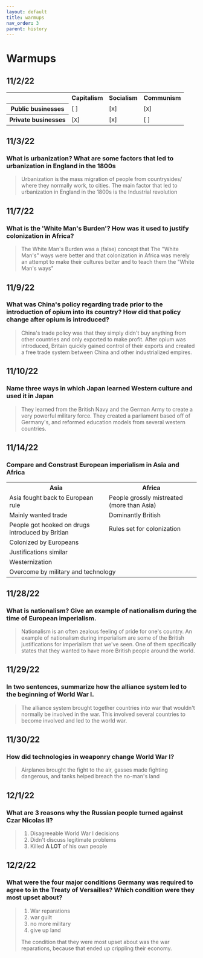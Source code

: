 ```yaml
---
layout: default
title: warmups
nav_order: 3
parent: history
---
```

# Warmups
## 11/2/22
<table>
    <tr>
        <th></th>
        <th>Capitalism</th>
        <th>Socialism</th>
        <th>Communism</th>
    </tr>
    <tr>
        <th>Public businesses</th>
        <td>[ ]</td>
        <td>[x]</td>
        <td>[x]</td>
    </tr>
    <tr>
        <th>Private businesses</th>
        <td>[x]</td>
        <td>[x]</td>
        <td>[ ]</td>
    </tr>
</table>

## 11/3/22
### What is urbanization? What are some factors that led to urbanization in England in the 1800s
> Urbanization is the mass migration of people from countrysides/ where they normally work, to cities. The main factor that led to urbanization in England in the 1800s is the Industrial revolution

## 11/7/22
### What is the 'White Man's Burden'? How was it used to justify colonization in Africa?
> The White Man's Burden was a (false) concept that The "White Man's" ways were better and that colonization in Africa was merely an attempt to make their cultures better and to teach them the "White Man's ways"

## 11/9/22
### What was China's policy regarding trade prior to the introduction of opium into its country? How did that policy change after opium is introduced?
> China's trade policy was that they simply didn't buy anything from other countries and only exported to make profit. After opium was introduced, Britain quickly gained control of their exports and created a free trade system between China and other industrialized empires.

## 11/10/22
### Name three ways in which Japan learned Western culture and used it in Japan
> They learned from the British Navy and the German Army to create a very powerful military force. They created a parliament based off of Germany's, and reformed education models from several western countries.

## 11/14/22
### Compare and Constrast European imperialism in Asia and Africa
<table>
<tr>
    <th>Asia</th>
    <th>Africa</th>
</tr>
<tr><td>Asia fought back to European rule</td>
    <td>People grossly mistreated (more than Asia)</td></tr>
<tr><td>Mainly wanted trade</td>
    <td>Dominantly British</td></tr>
<tr><td>People got hooked on drugs introduced by Britian</td>
    <td>Rules set for colonization</td></tr>
<tr><td colspan=2>Colonized by Europeans</td></tr>
<tr><td colspan=2>Justifications similar</td></tr>
<tr><td colspan=2>Westernization</td></tr>
<tr><td colspan=2>Overcome by military and technology</td></tr>
</table>

## 11/28/22
### What is nationalism? Give an example of nationalism during the time of European imperialism.
> Nationalism is an often zealous feeling of pride for one's country. An example of nationalism during imperialism are some of the British justifications for imperialism that we've seen. One of them specifically states that they wanted to have more British people around the world.

## 11/29/22
### In two sentences, summarize how the alliance system led to the beginning of World War I.
> The alliance system brought together countries into war that wouldn't normally be involved in the war. This involved several countries to become involved and led to the world war.

## 11/30/22
### How did technologies in weaponry change World War I?
> Airplanes brought the fight to the air, gasses made fighting dangerous, and tanks helped breach the no-man's land

## 12/1/22
### What are 3 reasons why the Russian people turned against Czar Nicolas II?
> 1. Disagreeable World War I decisions
> 2. Didn't discuss legitimate problems
> 3. Killed **A LOT** of his own people

## 12/2/22
### What were the four major conditions Germany was required to agree to in the Treaty of Versailles? Which condition were they most upset about?
> 1. War reparations
> 2. war guilt
> 3. no more military
> 4. give up land
>
> The condition that they were most upset about was the war reparations, because that ended up crippling their economy.
